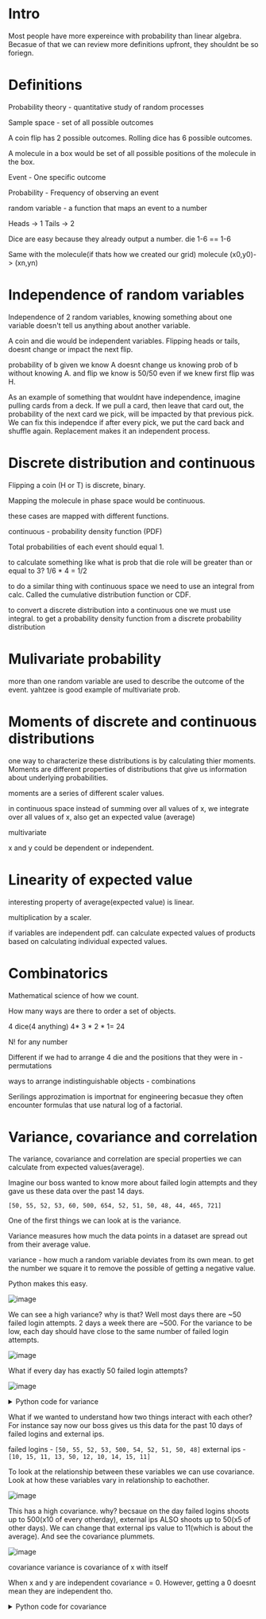 # Intro

Most people have more expereince with probability than linear algebra. Becasue of that we can review more definitions upfront, they shouldnt be so foriegn. 

# Definitions

Probability theory - quantitative study of random processes

Sample space - set of all possible outcomes

A coin flip has 2 possible outcomes.
Rolling dice has 6 possible outcomes.

A molecule in a box would be set of all possible positions of the molecule in the box.

Event - One specific outcome

Probability - Frequency of observing an event

random variable - a function that maps an event to a number

Heads -> 1
Tails -> 2

Dice are easy because they already output a number.
die 1-6 == 1-6

Same with the molecule(if thats how we created our grid)
molecule (x0,y0)-> (xn,yn)

# Independence of random variables

Independence of 2 random variables, knowing something about one variable doesn't tell us anything about another variable.

A coin and die would be independent variables. Flipping heads or tails, doesnt change or impact the next flip.

probability of b given we know A doesnt change us knowing prob of b without knowing A. and flip we know is 50/50 even if we knew first flip was H.

As an example of something that wouldnt have independence, imagine pulling cards from a deck. If we pull a card, then leave that card out, the probability of the next card we pick, will be impacted by that previous pick.
We can fix this independce if after every pick, we put the card back and shuffle again. Replacement makes it an independent process.

# Discrete distribution and continuous

Flipping a coin (H or T) is discrete, binary. 

Mapping the molecule in phase space would be continuous. 

these cases are mapped with different functions.

continuous - probability density function (PDF)

Total probabilities of each event should equal 1. 

to calculate something like what is prob that die role will be greater than or equal to 3? 1/6 * 4 = 1/2

to do a similar thing with continuous space we need to use an integral from calc. Called the cumulative distribution function or CDF. 

to convert a discrete distribution into a continuous one we must use integral. to get a probability density function from a discrete probability distribution

# Mulivariate probability

more than one random variable are used to describe the outcome of the event. yahtzee is good example of multivariate prob. 

# Moments of discrete and continuous distributions

one way to characterize these distributions is by calculating thier moments. Moments are different properties of distributions that give us information about underlying probabilities.

moments are a series of different scaler values.

in continuous space instead of summing over all values of x, we integrate over all values of x, also get an expected value (average)

multivariate

x and y could be dependent or independent. 

# Linearity of expected value

interesting property of average(expected value) is linear. 

multiplication by a scaler. 

if variables are independent pdf. can calculate expected values of products based on calculating individual expected values.

# Combinatorics

Mathematical science of how we count.

How many ways are there to order a set of objects.

4 dice(4 anything) 4* 3 * 2 * 1= 24

N! for any number

Different if we had to arrange 4 die and the positions that they were in - permutations

ways to arrange indistinguishable objects - combinations

Serilings approzimation is importnat for engineering becasue they often encounter formulas that use natural log of a factorial.

# Variance, covariance and correlation

The variance, covariance and correlation are special properties we can calculate from expected values(average). 

Imagine our boss wanted to know more about failed login attempts and they gave us these data over the past 14 days.

```
[50, 55, 52, 53, 60, 500, 654, 52, 51, 50, 48, 44, 465, 721]
```

One of the first things we can look at is the variance.

Variance measures how much the data points in a dataset are spread out from their average value.

variance - how much a random variable deviates from its own mean.  to get the number we square it to remove the possible of getting a negative value.

Python makes this easy. 

![image](https://github.com/dbissell6/Math4Cyber/assets/50979196/afbec22b-1d14-4847-ac00-860f79acc389)

We can see a high variance? why is that? Well most days there are ~50 failed login attempts. 2 days a week there are ~500. For the variance to be low, each day should have close to the same number of failed login attempts.

![image](https://github.com/dbissell6/Math4Cyber/assets/50979196/1cee0170-6604-4a09-b399-7369819dce65)

What if every day has exactly 50 failed login attempts?

![image](https://github.com/dbissell6/Math4Cyber/assets/50979196/916b5c81-1ca8-465f-90cd-892cda2482db)

<details>

<summary>Python code for variance</summary>

```
   import numpy as np

# Pseudo data: Number of failed login attempts to a system over 14 days
login_attempts = np.array([50, 50, 50, 50, 50, 50, 50, 50, 50, 50, 50, 50, 50, 50])
variance = np.var(login_attempts)
print(login_attempts)
print(f"Variance of login attempts: {variance}")



#%%
def calculate_variance(data):
    # Calculate mean
    mean = sum(data) / len(data)
    # Calculate variance
    variance = sum((x - mean) ** 2 for x in data) / len(data)
    return variance

# Example data: Number of login attempts to a system over 10 days
login_attempts = [50, 55, 52, 53, 500, 54, 52, 51, 50, 48]
print(f"Variance of login attempts: {calculate_variance(login_attempts)}")
```

</details>

What if we wanted to understand how two things interact with each other? For instance say now our boss gives us this data for the past 10 days of failed logins and external ips.

failed logins - `[50, 55, 52, 53, 500, 54, 52, 51, 50, 48]`
external  ips - `[10, 15, 11, 13, 50, 12, 10, 14, 15, 11]`

To look at the relationship between these variables we can use covariance. Look at how these variables vary in relationship to eachother.

![image](https://github.com/dbissell6/Math4Cyber/assets/50979196/7c5d688f-1264-4639-9c7e-90a697874573)

This has a high covariance. why? becsaue on the day failed logins shoots up to 500(x10 of every otherday), external ips ALSO shoots up to 50(x5 of other days).
We can change that external ips value to 11(which is about the average). And see the covariance plummets.

![image](https://github.com/dbissell6/Math4Cyber/assets/50979196/58acbf4e-3df4-4051-af60-857703e92d63)


covariance variance is covariance of x with itself

When x and y are independent covariance = 0. However, getting a 0 doesnt mean they are independent tho.  

<details>

<summary>Python code for covariance</summary>

```
import numpy as np

# Pseudo data: Failed logins and external IPs accessing the network over 10 days
failed_logins = np.array([50, 55, 52, 53, 500, 54, 52, 51, 50, 48])
external_ips = np.array([10, 15, 11, 13, 11, 12, 10, 14, 15, 11])

covariance = np.cov(failed_logins, external_ips)[0][1]
print(f'Failed Logins: {failed_logins}')
print(f'External Ips: {external_ips}')
print(f"Covariance between failed logins and external IPs: {covariance}")

#%%

def calculate_covariance(x, y):
    if len(x) != len(y):
        return "Arrays must be of equal length."
    mean_x = sum(x) / len(x)
    mean_y = sum(y) / len(y)
    covariance = sum((x[i] - mean_x) * (y[i] - mean_y) for i in range(len(x))) / len(x)
    return covariance

# Example data: Email traffic and external IPs accessing the network over 10 days
email_traffic = [200, 220, 210, 205, 500, 200, 198, 215, 220, 210]
external_ips = [10, 15, 11, 13, 11, 12, 10, 14, 15, 11]
print(f"Covariance between email traffic and external IPs: {calculate_covariance(email_traffic, external_ips)}")
```

Correlation assesses the strength and direction of the linear relationship between two variables. It is a dimesnionless quantity in range -1 to 1. Closer +1 strongly positivily correlated, -1 strongly negativly correlated, 0 is no relationship. We can think of correlation as a way to normalize covariance.

Og example with data being 500,50 showing high correlation.

![image](https://github.com/dbissell6/Math4Cyber/assets/50979196/36eff89a-dceb-4f54-a2a3-12f405eab127)



